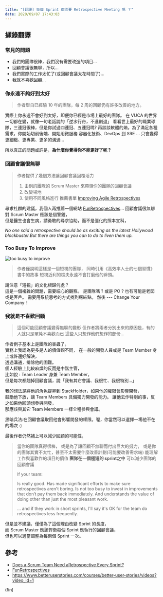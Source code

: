 ```yaml
---
title: "[翻譯] 每個 Sprint 都需要 Retrospective Meeting 嗎 ？"
date: 2020/09/07 17:43:03
---
```


## 擷錄翻譯

### 常見的問題

- 我們的團隊很棒，我們沒有需要改進的項目...
- 回顧會議很無聊，所以...
- 我們實際的工作太忙了(或回顧會議太花時間了)...
- 我就不喜歡回顧...  

### 你永遠不夠好到太好

> 作者舉自已經驗 10 年的團隊，每 2 周的回顧仍有許多改善的地方。

實際上你永遠不會好到太好，即便你已經是市場上最好的團隊。
在 VUCA 的世界一切都在變，就像一句老話說的「逆水行舟，不進則退」
看看世上最好的職業球隊，三連冠很棒，但是你試過四連冠、五連冠嗎?
再談談軟體的熵，為了滿足各種需求，你開始切前後端、開始用微服務
容器化技術、DevOps 到 SRE ...
只會變得更細緻、更專業、更多的溝通...

所以真正的問題或許是，**為什麼你覺得你不能更好了呢 ?**

### 回顧會議很無聊

> 作者提供了幾個方法讓回顧會議回覆活力
>
> 1. 由別的團隊的 Scrum Master 來帶領你的團隊的回顧會議
> 2. 改變場地
> 3. 使用不同風格進行
> 推薦書單 [Improving Agile Retrospectives](https://www.amazon.com/Improving-Agile-Retrospectives-Efficient-Addison-Wesley/dp/0134678346)
>

尋求社群的建議，我個人再推薦一個網站 [FunRetrospectives](https://www.funretrospectives.com/)...
回顧會議很無聊對 Scrum Master 應該是個警鐘，  
但是醫生也會生病，請勇敢的尋求協助，而不是僵化的照本宣科，  

*No one said a retrospective should be as exciting as the latest Hollywood blockbuster.But there are things you can to do to liven them up.*

### Too Busy To Improve

![too busy to improve](https://i.imgur.com/VkHvIDP.png)

> 作者僅說明這樣是一個短視的團隊，
> 同時引用《高效率人士的七個習慣》書中的故事
> 短視近利的樵夫永遠不會打磨他的斧頭。

請注意「短視」的文化根歸何處 ?  
這是一個複雜的問題，需要細心的觀察。
是團隊嗎 ? 或是 PO ? 也有可能是老闆或是客戶。
需要用系統思考的方式找到癥結點。
然後 --- Change Your Company !

### 我就是不喜歡回顧

> 這個可能回顧會議變得無聊的變形
> 但作者將兩者分別出來的原因是，有的人就只是單純不喜歡而已
> 這些人只想作他們想作的部份...

作者例子基本上是團隊的害蟲了，  
實務上我認為更多是人的價值觀不同，
在一般的開發人員或是 Team Member 身上或許還好解決，  
透過溝通，排除他的困難。  
個人經驗上比較麻煩的反而是中階主管，  
比如說 : Team Leader 身兼 Team Member，  
但是每次都翹掉回顧會議，說「我有其它會議、我很忙、我很特別...」  

我的想法是將他的角色提昇到 StackHolder，如果他的權限會影響開發，  
鼓勵他下放，讓 Team Members 具備獨力開發的能力。
讓他去作特別的事，反之如果他回頭想參與開發，  
那應該與其它 Team Members 一樣全程參與會議。

黑暗兵法:在回顧會議取回他會影響開發的權限。喔，你當然可以選擇一場他不在的場次 :)

最後作者仍然補上可以減少回顧的可能性，

> 當你的團隊真得很棒，
> 或是為了讓回顧不無聊而付出巨大的努力，
> 或是你的團隊其實不太忙，甚至不太需要什麼改善計劃(可能要改善需求端)
> 能理解工作與喜歡作的項目的價值
> **團隊在一個極短的 sprint之中**
> 可以減少團隊的回顧會議
>
> If your team:
>
> Is really good.
> Has made significant efforts to make sure retrospectives aren't boring.
> Is not too busy to invest in improvements that don’t pay them back  immediately.
> And understands the value of doing other than just the most pleasant work.
>
>… and if they work in short sprints, I'll say it's OK for the team do retrospectives less frequently.

但是並不建議，僅僅為了這個理由改變 Sprint 的長度，  
而 Scrum Master 應該悍衛每個 Sprint 應執行的回顧會議，  
但也可以適當調整為每兩個 Sprint 一次。

## 參考

- [Does a Scrum Team Need aRetrospective Every Sprint?](https://www.mountaingoatsoftware.com/blog/does-a-scrum-team-need-a-retrospective-every-sprint)
- [FunRetrospectives](https://www.funretrospectives.com/)
- <https://www.betteruserstories.com/courses/better-user-stories/videos?video_id=1>

(fin)
